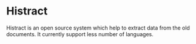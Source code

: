 # Histract
Histract is an open source system which help to extract data from the old documents. It currently support less number of languages. 

